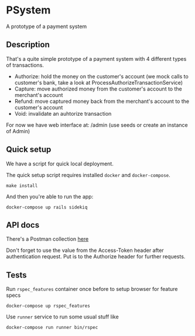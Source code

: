 # PSystem

A prototype of a payment system

## Description

That's a quite simple prototype of a payment system with 4 different types of transactions.

- Authorize: hold the money on the customer's account (we mock calls to customer's bank, take a look at ProcessAuthorizeTransactionService)
- Capture: move authorized money from the customer's account to the merchant's account
- Refund: move captured money back from the merchant's account to the customer's account
- Void: invalidate an auhtorize transaction

For now we have web interface at: /admin (use seeds or create an instance of Admin)

## Quick setup

We have a script for quick local deployment.

The quick setup script requires installed `docker` and `docker-compose`.
```
make install
```

And then you're able to run the app:
```
docker-compose up rails sidekiq
```

## API docs

There's a Postman collection [here](docs/postman_collection.json)

Don't forget to use the value from the Access-Token header after authentication request. Put is to the Authorize header for further requests.

## Tests

Run `rspec_features` container once before to setup browser for feature specs
```
docker-compose up rspec_features
```

Use `runner` service to run some usual stuff like
```
docker-compose run runner bin/rspec
```
